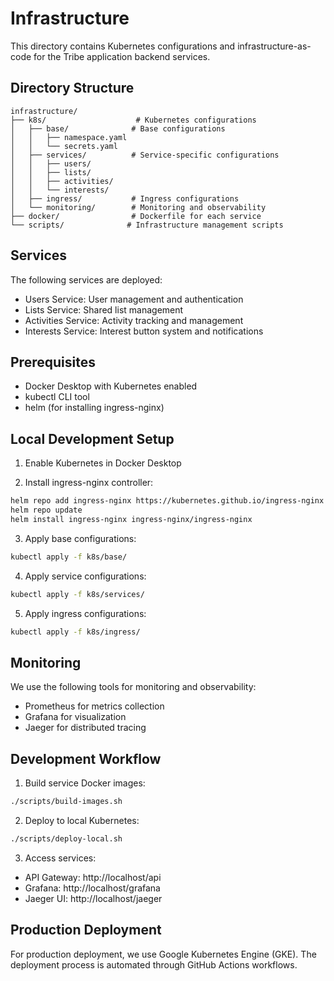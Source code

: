# Infrastructure

This directory contains Kubernetes configurations and infrastructure-as-code for the Tribe application backend services.

## Directory Structure

```
infrastructure/
├── k8s/                    # Kubernetes configurations
│   ├── base/              # Base configurations
│   │   ├── namespace.yaml
│   │   └── secrets.yaml
│   ├── services/          # Service-specific configurations
│   │   ├── users/
│   │   ├── lists/
│   │   ├── activities/
│   │   └── interests/
│   ├── ingress/           # Ingress configurations
│   └── monitoring/        # Monitoring and observability
├── docker/                # Dockerfile for each service
└── scripts/              # Infrastructure management scripts
```

## Services

The following services are deployed:

- Users Service: User management and authentication
- Lists Service: Shared list management
- Activities Service: Activity tracking and management
- Interests Service: Interest button system and notifications

## Prerequisites

- Docker Desktop with Kubernetes enabled
- kubectl CLI tool
- helm (for installing ingress-nginx)

## Local Development Setup

1. Enable Kubernetes in Docker Desktop

2. Install ingress-nginx controller:
```bash
helm repo add ingress-nginx https://kubernetes.github.io/ingress-nginx
helm repo update
helm install ingress-nginx ingress-nginx/ingress-nginx
```

3. Apply base configurations:
```bash
kubectl apply -f k8s/base/
```

4. Apply service configurations:
```bash
kubectl apply -f k8s/services/
```

5. Apply ingress configurations:
```bash
kubectl apply -f k8s/ingress/
```

## Monitoring

We use the following tools for monitoring and observability:
- Prometheus for metrics collection
- Grafana for visualization
- Jaeger for distributed tracing

## Development Workflow

1. Build service Docker images:
```bash
./scripts/build-images.sh
```

2. Deploy to local Kubernetes:
```bash
./scripts/deploy-local.sh
```

3. Access services:
- API Gateway: http://localhost/api
- Grafana: http://localhost/grafana
- Jaeger UI: http://localhost/jaeger

## Production Deployment

For production deployment, we use Google Kubernetes Engine (GKE). The deployment process is automated through GitHub Actions workflows. 